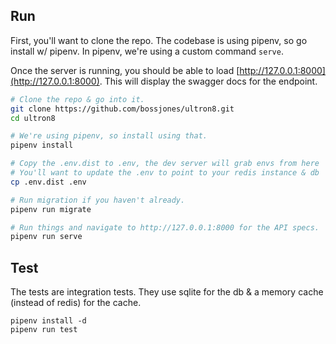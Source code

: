 ## Run
First, you'll want to clone the repo.  The codebase is using pipenv, so go install w/ pipenv.  In pipenv, we're using a custom command `serve`.

Once the server is running, you should be able to load [http://127.0.0.1:8000](http://127.0.0.1:8000).  This will display the swagger docs for the endpoint.

```bash
# Clone the repo & go into it.
git clone https://github.com/bossjones/ultron8.git
cd ultron8

# We're using pipenv, so install using that.
pipenv install

# Copy the .env.dist to .env, the dev server will grab envs from here
# You'll want to update the .env to point to your redis instance & db
cp .env.dist .env

# Run migration if you haven't already.
pipenv run migrate

# Run things and navigate to http://127.0.0.1:8000 for the API specs.
pipenv run serve
```

## Test
The tests are integration tests.  They use sqlite for the db & a memory cache (instead of redis) for the cache.
```
pipenv install -d
pipenv run test
```
